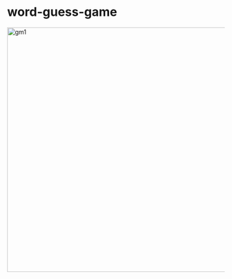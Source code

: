 # word-guess-game
<img width="568" alt="gm1" src="https://github.com/user-attachments/assets/31572943-78ba-4667-a63f-5d1f46f8e6c1" />

